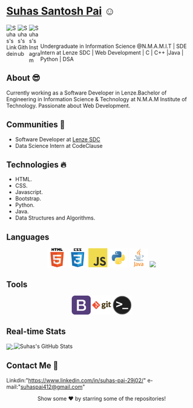# <a href="https://www.linkedin.com/in/suhas-pai-29j02/">Suhas Santosh Pai</a> ☺
 
<a href="https://www.linkedin.com/in/suhas-pai-29j02/">
  <img align="left" alt="Suhas's Linkdein" width="30px" src="https://cdn.jsdelivr.net/npm/simple-icons@v3/icons/linkedin.svg" />
</a>
<a href="https://github.com/SuhasP2002/">
  <img align="left" alt="Suhas's Github" width="30px" src="https://cdn.jsdelivr.net/npm/simple-icons@v3/icons/github.svg" />
</a>
<a href="https://instagram.com/suhas.pai.1272/">
  <img align="left" alt="Suhas's Instagram" width="30px" src="https://cdn.jsdelivr.net/npm/simple-icons@v3/icons/instagram.svg" />
</a>

<br/>
<br/>

Undergraduate in Information Science @N.M.A.M.I.T | SDE Intern at Lenze SDC | Web Development | C | C++ |Java | Python | DSA

## About :sunglasses:
Currently working as a Software Developer in Lenze.Bachelor of Engineering in Information Science & Technology at N.M.A.M Institute of Technology. Passionate about Web Development.

## Communities :dancers:
- Software Developer at [Lenze SDC](https://www.lenze.com/en-in/company/global-presence/asia/lenze-in-india/) 
- Data Science Intern at CodeClause

## Technologies :fire:
- HTML.
- CSS.
- Javascript.
- Bootstrap.
- Python.
- Java.
- Data Structures and Algorithms.

## Languages
<p align="center">
<code><img height="50px" src="https://raw.githubusercontent.com/github/explore/80688e429a7d4ef2fca1e82350fe8e3517d3494d/topics/html/html.png"></code>
<code><img height="50px" src="https://raw.githubusercontent.com/github/explore/80688e429a7d4ef2fca1e82350fe8e3517d3494d/topics/css/css.png"></code>
<code><img height="50px" src="https://raw.githubusercontent.com/github/explore/80688e429a7d4ef2fca1e82350fe8e3517d3494d/topics/javascript/javascript.png"></code>
<code><img height="50px" src="https://raw.githubusercontent.com/github/explore/80688e429a7d4ef2fca1e82350fe8e3517d3494d/topics/python/python.png"></code>
<code><img height="50px" src="https://raw.githubusercontent.com/github/explore/80688e429a7d4ef2fca1e82350fe8e3517d3494d/topics/java/java.png"></code>
<code><img height="50px" src="https://raw.githubusercontent.com/github/explore/80688e429a7d4ef2fca1e82350fe8e3517d3494d/topics/cs/cs.png"></code>
</p>

## Tools
<p align="center">
<code><img height="50px" src="https://raw.githubusercontent.com/github/explore/80688e429a7d4ef2fca1e82350fe8e3517d3494d/topics/bootstrap/bootstrap.png"></code>
<code><img height="50px" src="https://raw.githubusercontent.com/github/explore/80688e429a7d4ef2fca1e82350fe8e3517d3494d/topics/git/git.png"></code>
<code><img height="50px" src="https://raw.githubusercontent.com/github/explore/80688e429a7d4ef2fca1e82350fe8e3517d3494d/topics/terminal/terminal.png"></code>

## Real-time Stats
<a href="https://github.com/SuhasP2002">
  <img align="center" src="https://github-readme-stats.vercel.app/api/top-langs/?username=SuhasP2002&theme=radical" />
</a>
<img src="https://github-readme-stats.vercel.app/api?username=SuhasP2002&&show_icons=true&theme=radical&line_height=27&v=5" alt="Suhas's GitHub Stats" />


##  Contact Me 📱
Linkdin:"https://www.linkedin.com/in/suhas-pai-29j02/"
e-mail:"suhaspai412@gmail.com"

<div align="center">
Show some ❤️ by starring some of the repositories!
</div>
